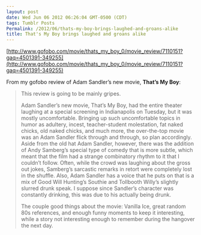 ```yaml
---
layout: post
date: Wed Jun 06 2012 06:26:04 GMT-0500 (CDT)
tags: Tumblr Posts
Permalink: /2012/06/thats-my-boy-brings-laughed-and-groans-alike
title: That's My Boy brings laughed and groans alike
---
```


[http://www.gofobo.com/movie/thats_my_boy_0/movie_review/7110151?gaq=4501391-349255](http://www.gofobo.com/movie/thats_my_boy_0/movie_review/7110151?gaq=4501391-349255)

From my gofobo review of Adam Sandler’s new movie, **That’s My Boy**:

> <span class="Apple-style-span"></span>
> 
> This review is going to be mainly gripes.
> 
> Adam Sandler’s new movie, That’s My Boy, had the entire theater laughing at a special screening in Indianapolis on Tuesday, but it was mostly uncomfortable. Bringing up such uncomfortable topics in humor as adultery, incest, teacher-student molestation, fat naked chicks, old naked chicks, and much more, the over-the-top movie was an Adam Sandler flick through and through, so plan accordingly. Aside from the old hat Adam Sandler, however, there was the addition of Andy Samberg’s special type of comedy that is more subtle, which meant that the film had a strange combinatory rhythm to it that I couldn’t follow. Often, while the crowd was laughing about the gross out jokes, Samberg’s sarcastic remarks in retort were completely lost in the shuffle. Also, Adam Sandler has a voice that he puts on that is a mix of Good Will Hunting’s Southie and Tollbooth Willy’s slightly slurred drunk speak. I suppose since Sandler’s character was constantly drinking, this was due to his actually being drunk.
> 
> The couple good things about the movie: Vanilla Ice, great random 80s references, and enough funny moments to keep it interesting, while a story not interesting enough to remember during the hangover the next day.
